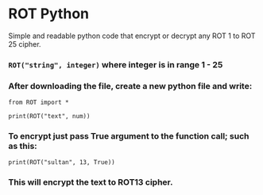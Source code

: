 # ROT Python
Simple and readable python code that encrypt or decrypt any ROT 1 to ROT 25 cipher.


### ``ROT("string", integer)`` where integer is in range 1 - 25

### After downloading the file, create a new python file and write:
    from ROT import *
     
    print(ROT("text", num))

###  To encrypt just pass True argument to the function call; such as this:
		
    print(ROT("sultan", 13, True)) 
### This will encrypt the text to ROT13 cipher.
